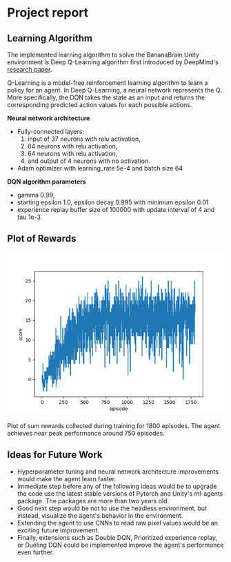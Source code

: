 # Project report

## Learning Algorithm

The implemented learning algorithm to solve the BananaBrain Unity environment is Deep Q-Learning algorithm first introduced by DeepMind's [research paper](https://storage.googleapis.com/deepmind-media/dqn/DQNNaturePaper.pdf).

Q-Learning is a model-free reinforcement learning algorithm to learn a policy for an agent. In Deep Q-Learning, a neural network represents the Q. More specifically, the DQN takes the state as an input and returns the corresponding predicted action values for each possible actions.

**Neural network architecture**

- Fully-connected layers:
    1. input of 37 neurons with relu activation,
    2. 64 neurons with relu activation,
    3. 64 neurons with relu activation,
    4. and output of 4 neurons with no activation.
- Adam optimizer with learning_rate 5e-4 and batch size 64

**DQN algorithm parameters**
- gamma 0.99,
- starting epsilon 1.0, epsilon decay 0.995 with minimum epsilon 0.01
- experience replay buffer size of 100000 with update interval of 4 and tau 1e-3

## Plot of Rewards

![Score plot](files/scores.png?raw=true "Plot of rewards")

Plot of sum rewards collected during training for 1800 episodes. The agent achieves near peak performance around 750 episodes.

## Ideas for Future Work

- Hyperparameter tuning and neural network architecture improvements would make the agent learn faster.
- Immediate step before any of the following ideas would be to upgrade the code use the latest stable versions of Pytorch and Unity's ml-agents package. The packages are more than two years old.
- Good next step would be not to use the headless environment, but instead, visualize the agent's behavior in the environment.
- Extending the agent to use CNNs to read raw pixel values would be an exciting future improvement.
- Finally, extensions such as Double DQN, Prioritized experience replay, or Dueling DQN could be implemented improve the agent's performance even further.
